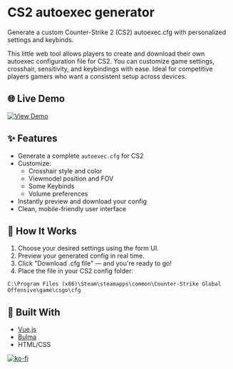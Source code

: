 # CS2 autoexec generator
Generate a custom Counter-Strike 2 (CS2) autoexec.cfg with personalized settings and keybinds.

This little web tool allows players to create and download their own autoexec configuration file for CS2. You can customize game settings, crosshair, sensitivity, and keybindings with ease. Ideal for competitive players gamers who want a consistent setup across devices.

## 🌐 Live Demo
[![View Demo](https://img.shields.io/badge/View-Demo-green?style=for-the-badge)](https://mobbi.dev/cs2-autoexec-generator)

## ✨ Features

- Generate a complete `autoexec.cfg` for CS2
- Customize:
  - Crosshair style and color
  - Viewmodel position and FOV
  - Some Keybinds
  - Volume preferences
- Instantly preview and download your config
- Clean, mobile-friendly user interface

## 💾 How It Works

1. Choose your desired settings using the form UI.
2. Preview your generated config in real time.
3. Click "Download .cfg file" — and you're ready to go!
4. Place the file in your CS2 config folder:

```C:\Program Files (x86)\Steam\steamapps\common\Counter-Strike Global Offensive\game\csgo\cfg```

## 🧱 Built With

- [Vue.js](https://vuejs.org/)
- [Bulma](https://bulma.io/)
- HTML/CSS


[![ko-fi](https://ko-fi.com/img/githubbutton_sm.svg)](https://ko-fi.com/C0C51GLQOX)
